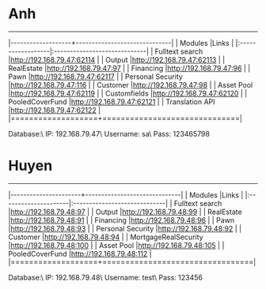 # Anh
------

|-------------------+------------------------------|
| Modules           |Links                         |
|:------------------|:-----------------------------|
| Fulltext search   |<http://192.168.79.47:62114>  |
| Output            |<http://192.168.79.47:62113>  |
| RealEstate        |<http://192.168.79.47:97>     |
| Financing         |<http://192.168.79.47:96>     |
| Pawn              |<http://192.168.79.47:62117>  |
| Personal Security |<http://192.168.79.47:116>    |
| Customer          |<http://192.168.79.47:98>     |
| Asset Pool        |<http://192.168.79.47:62119>  |
| Customfields      |<http://192.168.79.47:62120>  |
| PooledCoverFund   |<http://192.168.79.47:62121>  |
| Translation API   |<http://192.168.79.47:62122>  |
|===================+==============================|

Database:\\
IP: 192.168.79.47\\
Username: sa\\
Pass: 123465798

# Huyen
------

|----------------------+------------------------------|
| Modules              |Links                         |
|:---------------------|:-----------------------------|
| Fulltext search      |<http://192.168.79.48:97>     |
| Output               |<http://192.168.79.48:99>     |
| RealEstate           |<http://192.168.79.48:91>     |
| Financing            |<http://192.168.79.48:96>     |
| Pawn                 |<http://192.168.79.48:93>     |
| Personal Security    |<http://192.168.79.48:92>     |
| Customer             |<http://192.168.79.48:94>     |
| MortgageRealSecurity |<http://192.168.79.48:100>    |
| Asset Pool           |<http://192.168.79.48:105>    |
| PooledCoverFund      |<http://192.168.79.48:112>    |
|===================+=================================|

Database:\\
IP: 192.168.79.48\\
Username: test\\
Pass: 123456

